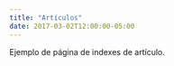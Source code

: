 ```yaml
---
title: "Artículos"
date: 2017-03-02T12:00:00-05:00
---
```


Ejemplo de página de indexes de artículo.
